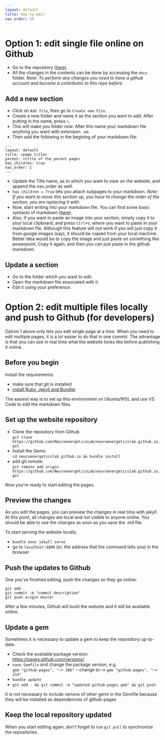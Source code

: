```yaml
---
layout: default
title: How to edit
nav_order: 10
---
```


# Option 1: edit single file online on Github

- Go to the repository ([here](https://github.com/Armos05/Armos05.github.io)).
- All the changes in the contents can be done by accessing the ``docs`` folder.
_Note: To perform any changes you need to have a github account and become a contributor to this repo before._

## Add a new section
- Click on ``Add file``, then go to ``Create new File``.
- Create a new folder and name it as the section you want to add. After putting in the name, press ``\``. 
- This will make you folder now. After this name your markdown file anything you want with extension ``.md``.
- Then add the following in the begining of your markdown file:
```
---
layout: default
title: <page title>
parent: <title of the parent page>
has_children: true
nav_order: 1
---
```

- Update the Title name, as to which you want to view on the website, and append the nav_order as well. 
- `has_children = True` lets you attach subpages to your markdown.
_Note: If you want to move this section up, you have to change the order of the section, you are replacing it with._
- Now, start writing into your markdown file. You can find some basic syntacts of markdown ([here](https://www.markdownguide.org/basic-syntax/)).
- Also, if you want to paste an image into your section, simply copy it to your local clipboard, and press ``Ctrl+V``, where you want to paste in your markdown file. Although this feature will not work if you will just copy it from google images (say), it should be copied from your local machine. Better idea would be to copy the image and just paste on something like powerpoint, Copy it again, and then you can just paste in the github markdown.


## Update a section
- Go to the folder which you want to edit.
- Open the markdown file associated with it. 
- Edit it using your preference.


# Option 2: edit multiple files locally and push to Github (for developers)

Option 1 above only lets you edit single page at a time. When you need to edit multiple pages, it is a lot easier to do that in one commit. The advantage is that you can see in real time what the website looks like before publishing it online.

## Before you begin

Install the requirements:

- make sure that git is installed
- [install Ruby, Jekyll and Bundler](https://jekyllrb.com/docs/installation/ubuntu/)

The easiest way is to set up this environment on Ubuntu/WSL and use VS Code to edit the markdown files.

## Set up the website repository

- Clone the repository from Github  
`git clone https://github.com/NeuroenergeticsLab/neuroenergeticslab.github.io.git`
- Install the Gems:  
`cd neuroenergeticslab.github.io && bundle install`
- add git remote:  
`git remote add origin https://github.com/NeuroenergeticsLab/neuroenergeticslab.github.io.git`

Now you're ready to start editing the pages.

## Preview the changes 

As you edit the pages, you can preview the changes in real time with jekyll. At this point, all changes are local and not visible to anyone online. You should be able to see the changes as soon as you save the .md file.

To start serving the website locally:
- `bundle exec jekyll serve`
- go to `localhost:4000` (or, the address  that the command tells you) in the browser


## Push the updates to Github

One you've finished editing, push the changes so they go online:

```
git add .
git commit -m "commit description"
git push origin master
```

After a few minutes, Github will build the website and it will be available online.

## Update a gem

Sometimes it is necessary to update a gem to keep the repostitory up-to-date.

- Check the available package version: https://pages.github.com/versions/
- `nano Gemfile` and change the package version, e.g.  
`gem "github-pages", "~> 206"` --change to--> `gem "github-pages", "~> 214"`
- `bundle update`
- `git add . && git commit -m "updated github-pages gem" && git push`

It is not necessary to include verions of other germ in the Gemfile because they will be installed as dependencies of github-pages

## Keep the local repository updated

When you start editing again, don't forget to run `git pull` to synchronize the repositories.
